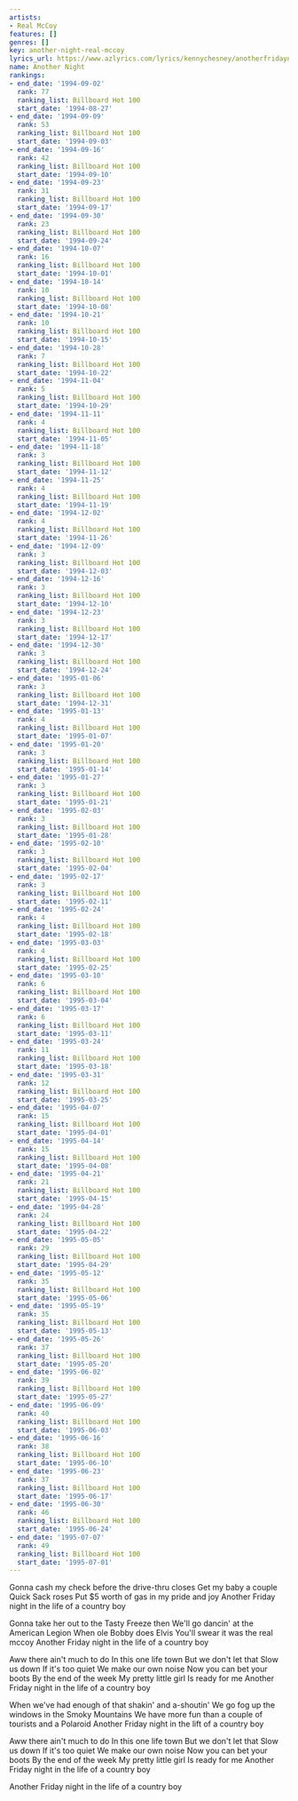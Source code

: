 ```yaml
---
artists:
- Real McCoy
features: []
genres: []
key: another-night-real-mccoy
lyrics_url: https://www.azlyrics.com/lyrics/kennychesney/anotherfridaynight.html
name: Another Night
rankings:
- end_date: '1994-09-02'
  rank: 77
  ranking_list: Billboard Hot 100
  start_date: '1994-08-27'
- end_date: '1994-09-09'
  rank: 53
  ranking_list: Billboard Hot 100
  start_date: '1994-09-03'
- end_date: '1994-09-16'
  rank: 42
  ranking_list: Billboard Hot 100
  start_date: '1994-09-10'
- end_date: '1994-09-23'
  rank: 31
  ranking_list: Billboard Hot 100
  start_date: '1994-09-17'
- end_date: '1994-09-30'
  rank: 23
  ranking_list: Billboard Hot 100
  start_date: '1994-09-24'
- end_date: '1994-10-07'
  rank: 16
  ranking_list: Billboard Hot 100
  start_date: '1994-10-01'
- end_date: '1994-10-14'
  rank: 10
  ranking_list: Billboard Hot 100
  start_date: '1994-10-08'
- end_date: '1994-10-21'
  rank: 10
  ranking_list: Billboard Hot 100
  start_date: '1994-10-15'
- end_date: '1994-10-28'
  rank: 7
  ranking_list: Billboard Hot 100
  start_date: '1994-10-22'
- end_date: '1994-11-04'
  rank: 5
  ranking_list: Billboard Hot 100
  start_date: '1994-10-29'
- end_date: '1994-11-11'
  rank: 4
  ranking_list: Billboard Hot 100
  start_date: '1994-11-05'
- end_date: '1994-11-18'
  rank: 3
  ranking_list: Billboard Hot 100
  start_date: '1994-11-12'
- end_date: '1994-11-25'
  rank: 4
  ranking_list: Billboard Hot 100
  start_date: '1994-11-19'
- end_date: '1994-12-02'
  rank: 4
  ranking_list: Billboard Hot 100
  start_date: '1994-11-26'
- end_date: '1994-12-09'
  rank: 3
  ranking_list: Billboard Hot 100
  start_date: '1994-12-03'
- end_date: '1994-12-16'
  rank: 3
  ranking_list: Billboard Hot 100
  start_date: '1994-12-10'
- end_date: '1994-12-23'
  rank: 3
  ranking_list: Billboard Hot 100
  start_date: '1994-12-17'
- end_date: '1994-12-30'
  rank: 3
  ranking_list: Billboard Hot 100
  start_date: '1994-12-24'
- end_date: '1995-01-06'
  rank: 3
  ranking_list: Billboard Hot 100
  start_date: '1994-12-31'
- end_date: '1995-01-13'
  rank: 4
  ranking_list: Billboard Hot 100
  start_date: '1995-01-07'
- end_date: '1995-01-20'
  rank: 3
  ranking_list: Billboard Hot 100
  start_date: '1995-01-14'
- end_date: '1995-01-27'
  rank: 3
  ranking_list: Billboard Hot 100
  start_date: '1995-01-21'
- end_date: '1995-02-03'
  rank: 3
  ranking_list: Billboard Hot 100
  start_date: '1995-01-28'
- end_date: '1995-02-10'
  rank: 3
  ranking_list: Billboard Hot 100
  start_date: '1995-02-04'
- end_date: '1995-02-17'
  rank: 3
  ranking_list: Billboard Hot 100
  start_date: '1995-02-11'
- end_date: '1995-02-24'
  rank: 4
  ranking_list: Billboard Hot 100
  start_date: '1995-02-18'
- end_date: '1995-03-03'
  rank: 4
  ranking_list: Billboard Hot 100
  start_date: '1995-02-25'
- end_date: '1995-03-10'
  rank: 6
  ranking_list: Billboard Hot 100
  start_date: '1995-03-04'
- end_date: '1995-03-17'
  rank: 6
  ranking_list: Billboard Hot 100
  start_date: '1995-03-11'
- end_date: '1995-03-24'
  rank: 11
  ranking_list: Billboard Hot 100
  start_date: '1995-03-18'
- end_date: '1995-03-31'
  rank: 12
  ranking_list: Billboard Hot 100
  start_date: '1995-03-25'
- end_date: '1995-04-07'
  rank: 15
  ranking_list: Billboard Hot 100
  start_date: '1995-04-01'
- end_date: '1995-04-14'
  rank: 15
  ranking_list: Billboard Hot 100
  start_date: '1995-04-08'
- end_date: '1995-04-21'
  rank: 21
  ranking_list: Billboard Hot 100
  start_date: '1995-04-15'
- end_date: '1995-04-28'
  rank: 24
  ranking_list: Billboard Hot 100
  start_date: '1995-04-22'
- end_date: '1995-05-05'
  rank: 29
  ranking_list: Billboard Hot 100
  start_date: '1995-04-29'
- end_date: '1995-05-12'
  rank: 35
  ranking_list: Billboard Hot 100
  start_date: '1995-05-06'
- end_date: '1995-05-19'
  rank: 35
  ranking_list: Billboard Hot 100
  start_date: '1995-05-13'
- end_date: '1995-05-26'
  rank: 37
  ranking_list: Billboard Hot 100
  start_date: '1995-05-20'
- end_date: '1995-06-02'
  rank: 39
  ranking_list: Billboard Hot 100
  start_date: '1995-05-27'
- end_date: '1995-06-09'
  rank: 40
  ranking_list: Billboard Hot 100
  start_date: '1995-06-03'
- end_date: '1995-06-16'
  rank: 38
  ranking_list: Billboard Hot 100
  start_date: '1995-06-10'
- end_date: '1995-06-23'
  rank: 37
  ranking_list: Billboard Hot 100
  start_date: '1995-06-17'
- end_date: '1995-06-30'
  rank: 46
  ranking_list: Billboard Hot 100
  start_date: '1995-06-24'
- end_date: '1995-07-07'
  rank: 49
  ranking_list: Billboard Hot 100
  start_date: '1995-07-01'
---
```


Gonna cash my check before the drive-thru closes
Get my baby a couple Quick Sack roses
Put $5 worth of gas in my pride and joy
Another Friday night in the life of a country boy 

Gonna take her out to the Tasty Freeze then
We'll go dancin' at the American Legion
When ole Bobby does Elvis
You'll swear it was the real mccoy
Another Friday night in the life of a country boy 

Aww there ain't much to do 
In this one life town
But we don't let that 
Slow us down
If it's too quiet
We make our own noise
Now you can bet your boots
By the end of the week
My pretty little girl
Is ready for me
Another Friday night in the life of a country boy 

When we've had enough of that shakin' and a-shoutin'
We go fog up the windows in the Smoky Mountains
We have more fun than a couple of tourists and a Polaroid
Another Friday night in the lift of a country boy 

Aww there ain't much to do 
In this one life town
But we don't let that 
Slow us down
If it's too quiet
We make our own noise
Now you can bet your boots
By the end of the week
My pretty little girl
Is ready for me
Another Friday night in the life of a country boy 

Another Friday night in the life of a country boy



